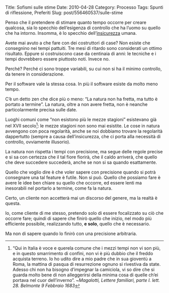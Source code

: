 Title: Sofismi sulle stime
Date: 2010-04-28
Category: Processo
Tags: Spunti di riflessione, Preferiti
Slug: post/556460537/sulle-stime

Penso che il pretendere di stimare quanto tempo occorre per creare qualcosa, sia lo specchio dell’esigenza di controllo che ha l’uomo su quello che ha intorno. Insomma, è lo specchio dell’[insicurezza] umana.

[insicurezza]: http://riccardo.marotti.name/post/302673888/la-radice-di-tutti-i-difetti-umani-e

Avete mai avuto a che fare con dei costruttori di case? Non esiste che consegnino nei tempi pattuiti. Tre mesi di ritardo sono considerati un ottimo risultato. Eppure si costruiscono case da centinaia di anni: le tecniche e i tempi dovrebbero essere piuttosto noti. Invece no.

Perché? Perché ci sono troppe variabili, su cui non si ha il minimo controllo, da tenere in considerazione.

Per il software vale la stessa cosa. In più il software esiste da molto meno tempo.

C’è un detto zen che dice più o meno: “La natura non ha fretta, ma tutto è portato a termine”. La natura, oltre a non avere fretta, non è neanche particolarmente precisa sulle date.

Luoghi comuni come “non esistono più le mezze stagioni” esistevano già nel XVII secolo[^nota]: le mezze stagioni non sono mai esistite. Le cose in natura avvengono con poca regolarità, anche se noi dobbiamo trovare la regolarità dappertutto (sempre a causa dell’insicurezza, che ci porta alla necessità di controllo, ovviamente illusorio).

La natura non rispetta i tempi con precisione, ma segue delle regole precise e si sa con certezza che il tal fiore fiorirà, che il caldo arriverà, che quello che deve succedere succederà, anche se non si sa quando esattamente.

Quello che voglio dire è che voler sapere con precisione quando si potrà consegnare una tal feature è futile. Non si può. Quello che possiamo fare è avere le idee ben chiare su quello che occorre, ed essere lenti ma inesorabili nel portarlo a termine, come fa la natura.

Certo, un cliente non accetterà mai un discorso del genere, ma la realtà è questa. 

Io, come cliente di me stesso, pretendo solo di essere focalizzato su ciò che occorre fare; quindi di sapere che finirò quello che inizio, nel modo più efficiente possibile, realizzando tutto, **e solo**, quello che è necessario.

Ma non di sapere quando lo finirò con una precisione arbitraria.

[^nota]:  “Qui in Italia è voce e querela comune che i mezzi tempi non vi son più, e in questo smarrimento di confini, non vi è più dubbio che il freddo acquista terreno. Io ho udito dire a mio padre che in sua gioventù a Roma, la mattina di pasqua di resurrezione ognuno si rivestiva da state.  Adesso chi non ha bisogno d’impegnar la camiciola, vi so dire che si guarda molto bene di non alleggerirsi della minima cosa di quelle ch’ei portava nel cuor dell’inverno”.  ~*Magalotti, Lettere familiari, parte I. lett. 28. Belmonte 9 Febbraio 1683*